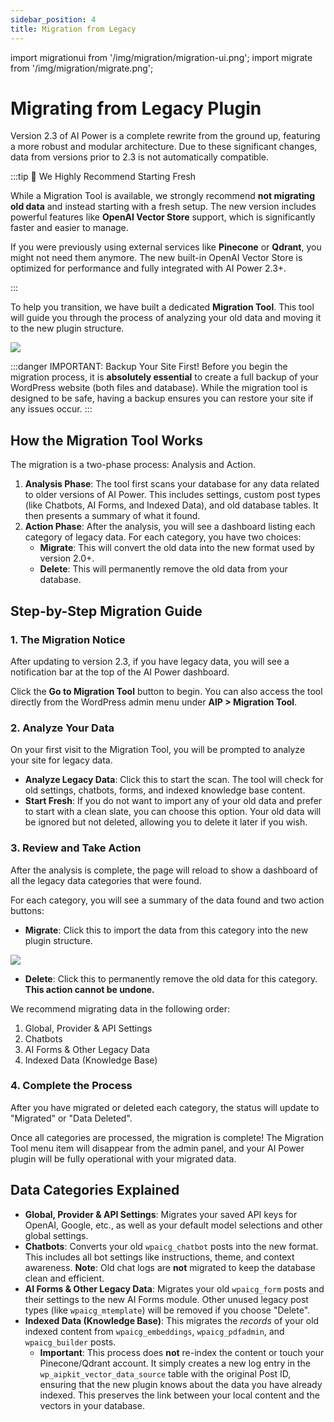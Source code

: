 ```yaml
---
sidebar_position: 4
title: Migration from Legacy
---
```


import migrationui from '/img/migration/migration-ui.png';
import migrate from '/img/migration/migrate.png';

# Migrating from Legacy Plugin

Version 2.3 of AI Power is a complete rewrite from the ground up, featuring a more robust and modular architecture. Due to these significant changes, data from versions prior to 2.3 is not automatically compatible.


:::tip 🚨 We Highly Recommend Starting Fresh

While a Migration Tool is available, we strongly recommend **not migrating old data** and instead starting with a fresh setup. The new version includes powerful features like **OpenAI Vector Store** support, which is significantly faster and easier to manage.

If you were previously using external services like **Pinecone** or **Qdrant**, you might not need them anymore. The new built-in OpenAI Vector Store is optimized for performance and fully integrated with AI Power 2.3+.

:::

To help you transition, we have built a dedicated **Migration Tool**. This tool will guide you through the process of analyzing your old data and moving it to the new plugin structure.

<img src={migrationui} />

:::danger IMPORTANT: Backup Your Site First!
Before you begin the migration process, it is **absolutely essential** to create a full backup of your WordPress website (both files and database). While the migration tool is designed to be safe, having a backup ensures you can restore your site if any issues occur.
:::

## How the Migration Tool Works

The migration is a two-phase process: Analysis and Action.

1.  **Analysis Phase**: The tool first scans your database for any data related to older versions of AI Power. This includes settings, custom post types (like Chatbots, AI Forms, and Indexed Data), and old database tables. It then presents a summary of what it found.
2.  **Action Phase**: After the analysis, you will see a dashboard listing each category of legacy data. For each category, you have two choices:
    *   **Migrate**: This will convert the old data into the new format used by version 2.0+.
    *   **Delete**: This will permanently remove the old data from your database.

## Step-by-Step Migration Guide

### 1. The Migration Notice

After updating to version 2.3, if you have legacy data, you will see a notification bar at the top of the AI Power dashboard.

Click the **Go to Migration Tool** button to begin. You can also access the tool directly from the WordPress admin menu under **AIP > Migration Tool**.

### 2. Analyze Your Data

On your first visit to the Migration Tool, you will be prompted to analyze your site for legacy data.

-   **Analyze Legacy Data**: Click this to start the scan. The tool will check for old settings, chatbots, forms, and indexed knowledge base content.
-   **Start Fresh**: If you do not want to import any of your old data and prefer to start with a clean slate, you can choose this option. Your old data will be ignored but not deleted, allowing you to delete it later if you wish.

### 3. Review and Take Action

After the analysis is complete, the page will reload to show a dashboard of all the legacy data categories that were found.

For each category, you will see a summary of the data found and two action buttons:

-   **Migrate**: Click this to import the data from this category into the new plugin structure.

<img src={migrate} />

-   **Delete**: Click this to permanently remove the old data for this category. **This action cannot be undone.**

We recommend migrating data in the following order:
1.  Global, Provider & API Settings
2.  Chatbots
3.  AI Forms & Other Legacy Data
4.  Indexed Data (Knowledge Base)

### 4. Complete the Process

After you have migrated or deleted each category, the status will update to "Migrated" or "Data Deleted".

Once all categories are processed, the migration is complete! The Migration Tool menu item will disappear from the admin panel, and your AI Power plugin will be fully operational with your migrated data.

## Data Categories Explained

-   **Global, Provider & API Settings**: Migrates your saved API keys for OpenAI, Google, etc., as well as your default model selections and other global settings.
-   **Chatbots**: Converts your old `wpaicg_chatbot` posts into the new format. This includes all bot settings like instructions, theme, and context awareness. **Note**: Old chat logs are **not** migrated to keep the database clean and efficient.
-   **AI Forms & Other Legacy Data**: Migrates your old `wpaicg_form` posts and their settings to the new AI Forms module. Other unused legacy post types (like `wpaicg_mtemplate`) will be removed if you choose "Delete".
-   **Indexed Data (Knowledge Base)**: This migrates the *records* of your old indexed content from `wpaicg_embeddings`, `wpaicg_pdfadmin`, and `wpaicg_builder` posts.
    -   **Important**: This process does **not** re-index the content or touch your Pinecone/Qdrant account. It simply creates a new log entry in the `wp_aipkit_vector_data_source` table with the original Post ID, ensuring that the new plugin knows about the data you have already indexed. This preserves the link between your local content and the vectors in your database.